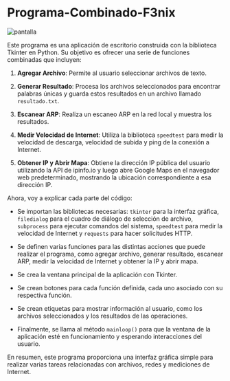 # Programa-Combinado-F3nix
![pantalla](https://github.com/f3nixhack/Programa-Combinado-F3nix/assets/50671074/5b07a0a7-cd24-4986-bcba-7d94690dccb7)

Este programa es una aplicación de escritorio construida con la biblioteca Tkinter en Python. Su objetivo es ofrecer una serie de funciones combinadas que incluyen:

1. **Agregar Archivo**: Permite al usuario seleccionar archivos de texto.

2. **Generar Resultado**: Procesa los archivos seleccionados para encontrar palabras únicas y guarda estos resultados en un archivo llamado `resultado.txt`.

3. **Escanear ARP**: Realiza un escaneo ARP en la red local y muestra los resultados.

4. **Medir Velocidad de Internet**: Utiliza la biblioteca `speedtest` para medir la velocidad de descarga, velocidad de subida y ping de la conexión a Internet.

5. **Obtener IP y Abrir Mapa**: Obtiene la dirección IP pública del usuario utilizando la API de ipinfo.io y luego abre Google Maps en el navegador web predeterminado, mostrando la ubicación correspondiente a esa dirección IP.

Ahora, voy a explicar cada parte del código:

- Se importan las bibliotecas necesarias: `tkinter` para la interfaz gráfica, `filedialog` para el cuadro de diálogo de selección de archivo, `subprocess` para ejecutar comandos del sistema, `speedtest` para medir la velocidad de Internet y `requests` para hacer solicitudes HTTP.

- Se definen varias funciones para las distintas acciones que puede realizar el programa, como agregar archivo, generar resultado, escanear ARP, medir la velocidad de Internet y obtener la IP y abrir mapa.

- Se crea la ventana principal de la aplicación con Tkinter.

- Se crean botones para cada función definida, cada uno asociado con su respectiva función.

- Se crean etiquetas para mostrar información al usuario, como los archivos seleccionados y los resultados de las operaciones.

- Finalmente, se llama al método `mainloop()` para que la ventana de la aplicación esté en funcionamiento y esperando interacciones del usuario.

En resumen, este programa proporciona una interfaz gráfica simple para realizar varias tareas relacionadas con archivos, redes y mediciones de Internet.
